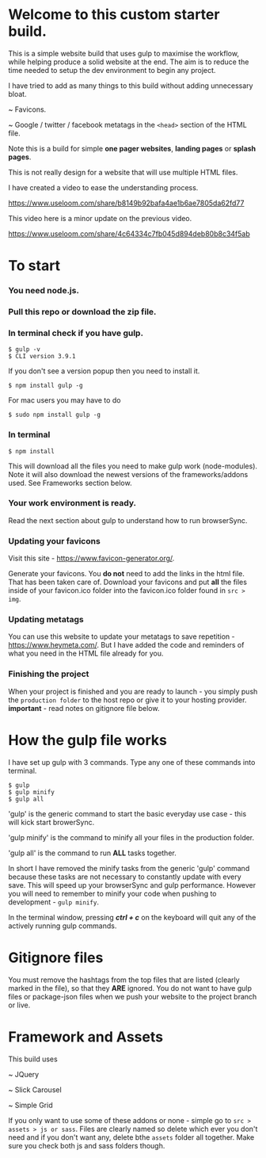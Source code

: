 # Welcome to this custom starter build.

This is a simple website build that uses gulp to maximise the workflow, while helping produce a solid website at the end. The aim is to reduce the time needed to setup the dev environment to begin any project.

I have tried to add as many things to this build without adding unnecessary bloat.

   ~ Favicons.

   ~ Google / twitter / facebook metatags in the `<head>` section of the HTML file.

Note this is a build for simple **one pager websites**, **landing pages** or **splash pages**.

This is not really design for a website that will use multiple HTML files.

I have created a video to ease the understanding process.

https://www.useloom.com/share/b8149b92bafa4ae1b6ae7805da62fd77

This video here is a minor update on the previous video.

https://www.useloom.com/share/4c64334c7fb045d894deb80b8c34f5ab


# To start

### You need node.js.
### Pull this repo or download the zip file.
### In terminal check if you have gulp.
```
$ gulp -v
$ CLI version 3.9.1
```
If you don't see a version popup then you need to install it.
```
$ npm install gulp -g
```
For mac users you may have to do
```
$ sudo npm install gulp -g
```
### In terminal
```
$ npm install
```
This will download all the files you need to make gulp work (node-modules). Note it will also download the newest versions of the frameworks/addons used. See Frameworks section below.
### Your work environment is ready.
Read the next section about gulp to understand how to run browserSync.
### Updating your favicons
Visit this site  - https://www.favicon-generator.org/.

Generate your favicons. You **do not** need to add the links in the html file. That has been taken care of. Download your favicons and put **all** the files inside of your favicon.ico folder into the favicon.ico folder found in `src > img`.

### Updating metatags
You can use this website to update your metatags to save repetition - https://www.heymeta.com/.
But I have added the code and reminders of what you need in the HTML file already for you.

### Finishing the project
When your project is finished and you are ready to launch - you simply push the `production folder` to the host repo or give it to your hosting provider. **important** - read notes on gitignore file below.


# How the gulp file works

I have set up gulp with 3 commands. Type any one of these commands into terminal.
```
$ gulp
$ gulp minify
$ gulp all
```
'gulp' is the generic command to start the basic everyday use case - this will kick start browerSync.

'gulp minify' is the command to minify all your files in the production folder.

'gulp all' is the command to run **ALL** tasks together.

In short I have removed the minify tasks from the generic 'gulp' command because these tasks are not necessary to constantly update with every save. This will speed up your browserSync and gulp performance. However you will need to remember to minify your code when pushing to development - `gulp minify`.

In the terminal window, pressing ***ctrl + c*** on the keyboard will quit any of the actively running gulp commands.


# Gitignore files

You must remove the hashtags from the top files that are listed (clearly marked in the file), so that they **ARE** ignored. You do not want to have gulp files or package-json files when we push your website to the project branch or live.


# Framework and Assets

This build uses

   ~ JQuery

   ~ Slick Carousel

   ~ Simple Grid

If you only want to use some of these addons or none - simple go to `src > assets > js or sass`. Files are clearly named so delete which ever you don't need and if you don't want any, delete bthe `assets` folder all together. Make sure you check both js and sass folders though.
